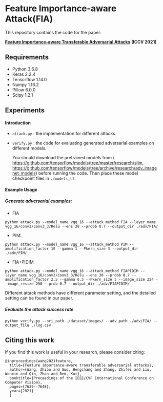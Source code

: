 # Feature Importance-aware Attack(FIA)

This repository contains the code for the paper: 

**[Feature Importance-aware Transferable Adversarial Attacks](https://arxiv.org/pdf/2107.14185.pdf)  (ICCV 2021)**

## Requirements

- Python 3.6.8
- Keras 2.2.4
- Tensorflow 1.14.0
- Numpy 1.16.2
- Pillow 6.0.0
- Scipy 1.2.1

## Experiments

#### Introduction

- `attack.py` : the implementation for different attacks.

- `verify.py` : the code for evaluating generated adversarial examples on different models.

  You should download the  pretrained models from ( https://github.com/tensorflow/models/tree/master/research/slim,  https://github.com/tensorflow/models/tree/archive/research/adv_imagenet_models) before running the code. Then place these model checkpoint files in `./models_tf`.

#### Example Usage

##### Generate adversarial examples:

- FIA

```
python attack.py --model_name vgg_16 --attack_method FIA --layer_name vgg_16/conv3/conv3_3/Relu --ens 30 --probb 0.7 --output_dir ./adv/FIA/
```

- PIM:

```
python attack.py --model_name vgg_16 --attack_method PIM --amplification_factor 10 --gamma 1 --Pkern_size 3 --output_dir ./adv/PIM/
```

- FIA+PIDIM

```
python attack.py --model_name vgg_16 --attack_method FIAPIDIM --layer_name vgg_16/conv3/conv3_3/Relu --ens 30 --probb 0.7 --amplification_factor 2.5 --gamma 0.5 --Pkern_size 3 --image_size 224 --image_resize 250 --prob 0.7 --output_dir ./adv/FIAPIDIM/
```

Different attack methods have different parameter setting, and the detailed setting can be found in our paper.

##### Evaluate the attack success rate

```
python verify.py --ori_path ./dataset/images/ --adv_path ./adv/FIA/ --output_file ./log.csv
```

## Citing this work

If you find this work is useful in your research, please consider citing:

```
@inproceedings{wang2021feature,
  title={Feature importance-aware transferable adversarial attacks},
  author={Wang, Zhibo and Guo, Hengchang and Zhang, Zhifei and Liu, Wenxin and Qin, Zhan and Ren, Kui},
  booktitle={Proceedings of the IEEE/CVF International Conference on Computer Vision},
  pages={7639--7648},
  year={2021}
  }
```
